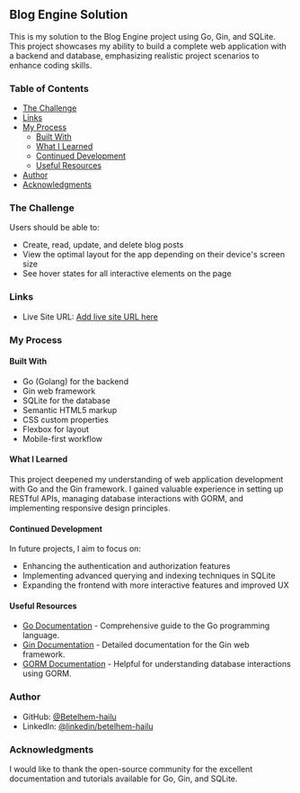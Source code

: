 ## Blog Engine Solution

This is my solution to the Blog Engine project using Go, Gin, and SQLite. This project showcases my ability to build a complete web application with a backend and database, emphasizing realistic project scenarios to enhance coding skills.

### Table of Contents

- [The Challenge](#the-challenge)
- [Links](#links)
- [My Process](#my-process)
  - [Built With](#built-with)
  - [What I Learned](#what-i-learned)
  - [Continued Development](#continued-development)
  - [Useful Resources](#useful-resources)
- [Author](#author)
- [Acknowledgments](#acknowledgments)

### The Challenge

Users should be able to:

- Create, read, update, and delete blog posts
- View the optimal layout for the app depending on their device's screen size
- See hover states for all interactive elements on the page

### Links

- Live Site URL: [Add live site URL here](#)

### My Process

#### Built With

- Go (Golang) for the backend
- Gin web framework
- SQLite for the database
- Semantic HTML5 markup
- CSS custom properties
- Flexbox for layout
- Mobile-first workflow

#### What I Learned

This project deepened my understanding of web application development with Go and the Gin framework. I gained valuable experience in setting up RESTful APIs, managing database interactions with GORM, and implementing responsive design principles.

#### Continued Development

In future projects, I aim to focus on:

- Enhancing the authentication and authorization features
- Implementing advanced querying and indexing techniques in SQLite
- Expanding the frontend with more interactive features and improved UX

#### Useful Resources

- [Go Documentation](https://golang.org/doc/) - Comprehensive guide to the Go programming language.
- [Gin Documentation](https://gin-gonic.com/docs/) - Detailed documentation for the Gin web framework.
- [GORM Documentation](https://gorm.io/docs/) - Helpful for understanding database interactions using GORM.

### Author

- GitHub: [@Betelhem-hailu](#)
- LinkedIn: [@linkedin/betelhem-hailu](#)

### Acknowledgments

I would like to thank the open-source community for the excellent documentation and tutorials available for Go, Gin, and SQLite. 
